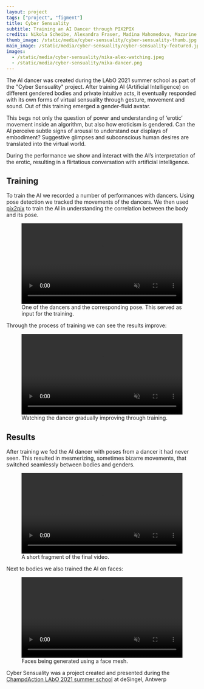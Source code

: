 ```yaml
---
layout: project
tags: ["project", "figment"]
title: Cyber Sensuality
subtitle: Training an AI Dancer through PIX2PIX
credits: Nikola Scheibe, Alexandra Fraser, Madina Mahomedova, Mazarine Haarscheer and David Bello Arcos
thumb_image: /static/media/cyber-sensuality/cyber-sensuality-thumb.jpg
main_image: /static/media/cyber-sensuality/cyber-sensuality-featured.jpg
images:
  - /static/media/cyber-sensuality/nika-alex-watching.jpeg
  - /static/media/cyber-sensuality/nika-dancer.png
---
```


The AI dancer was created during the LAbO 2021 summer school as part of the "Cyber Sensuality" project. After training AI (Artificial Intelligence) on different gendered bodies and private intuitive acts, it eventually responded with its own forms of virtual sensuality through gesture, movement and sound. Out of this training emerged a gender-fluid avatar.

This begs not only the question of power and understanding of ‘erotic’ movement inside an algorithm, but also how eroticism is gendered. Can the AI perceive subtle signs of arousal to understand our displays of embodiment? Suggestive glimpses and subconscious human desires are translated into the virtual world.

During the performance we show and interact with the AI’s interpretation of the erotic, resulting in a flirtatious conversation with artificial intelligence.

## Training

To train the AI we recorded a number of performances with dancers. Using pose detection we tracked the movements of the dancers. We then used [pix2pix](https://affinelayer.com/pixsrv/) to train the AI in understanding the correlation between the body and its pose.

<figure>
<video loop autoplay muted src="https://tag-site.s3-eu-central-1.amazonaws.com/cyber-sensuality/berkey-short-fade.mp4" width="100%"></video>
<figcaption>One of the dancers and the corresponding pose. This served as input for the training.</figcaption></figure>

Through the process of training we can see the results improve:

<figure>
<video loop autoplay muted src="https://tag-site.s3-eu-central-1.amazonaws.com/cyber-sensuality/2021-erotique-training.mp4" width="100%"></video>
<figcaption>Watching the dancer gradually improving through training.</figcaption></figure>

## Results

After training we fed the AI dancer with poses from a dancer it had never seen. This resulted in mesmerizing, sometimes bizarre movements, that switched seamlessly between bodies and genders.

<figure>
<video loop autoplay muted src="https://tag-site.s3-eu-central-1.amazonaws.com/cyber-sensuality/ai-dancer-short-fade.mp4" width="100%"></video>
<figcaption>A short fragment of the final video.</figcaption></figure>

Next to bodies we also trained the AI on faces:

<figure>
<video loop autoplay muted src="https://tag-site.s3-eu-central-1.amazonaws.com/cyber-sensuality/face-short.mp4" width="100%"></video>
<figcaption>Faces being generated using a face mesh.</figcaption></figure>

Cyber Sensuality was a project created and presented during the [ChampdAction LAbO 2021 summer school](https://www.champdactionlabo.be/) at deSingel, Antwerp
